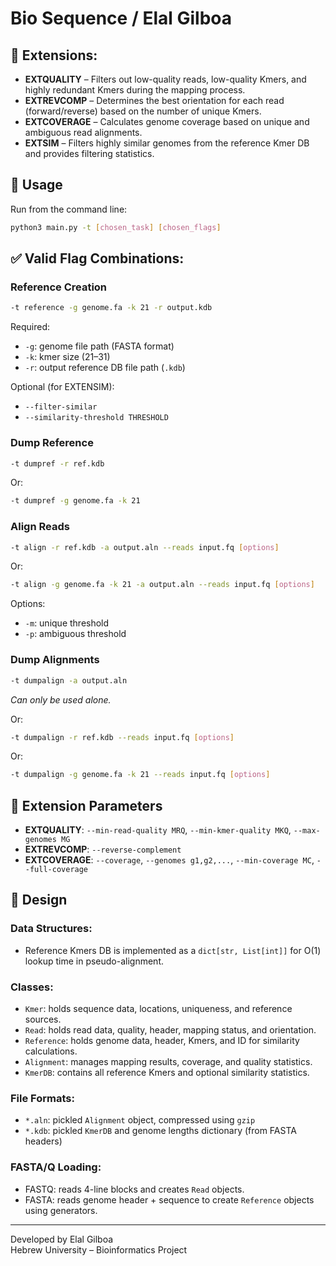 # Bio Sequence / Elal Gilboa

## 🔧 Extensions:
- **EXTQUALITY** – Filters out low-quality reads, low-quality Kmers, and highly redundant Kmers during the mapping process.
- **EXTREVCOMP** – Determines the best orientation for each read (forward/reverse) based on the number of unique Kmers.
- **EXTCOVERAGE** – Calculates genome coverage based on unique and ambiguous read alignments.
- **EXTSIM** – Filters highly similar genomes from the reference Kmer DB and provides filtering statistics.

## 🚀 Usage
Run from the command line:
```bash
python3 main.py -t [chosen_task] [chosen_flags]
```

## ✅ Valid Flag Combinations:

### Reference Creation
```bash
-t reference -g genome.fa -k 21 -r output.kdb
```
Required:
- `-g`: genome file path (FASTA format)
- `-k`: kmer size (21–31)
- `-r`: output reference DB file path (`.kdb`)

Optional (for EXTENSIM):
- `--filter-similar`
- `--similarity-threshold THRESHOLD`

### Dump Reference
```bash
-t dumpref -r ref.kdb
```
Or:
```bash
-t dumpref -g genome.fa -k 21
```

### Align Reads
```bash
-t align -r ref.kdb -a output.aln --reads input.fq [options]
```
Or:
```bash
-t align -g genome.fa -k 21 -a output.aln --reads input.fq [options]
```
Options:
- `-m`: unique threshold
- `-p`: ambiguous threshold

### Dump Alignments
```bash
-t dumpalign -a output.aln
```
*Can only be used alone.*

Or:
```bash
-t dumpalign -r ref.kdb --reads input.fq [options]
```
Or:
```bash
-t dumpalign -g genome.fa -k 21 --reads input.fq [options]
```

## 🔌 Extension Parameters
- **EXTQUALITY**: `--min-read-quality MRQ`, `--min-kmer-quality MKQ`, `--max-genomes MG`
- **EXTREVCOMP**: `--reverse-complement`
- **EXTCOVERAGE**: `--coverage`, `--genomes g1,g2,...`, `--min-coverage MC`, `--full-coverage`

## 🧠 Design

### Data Structures:
- Reference Kmers DB is implemented as a `dict[str, List[int]]` for O(1) lookup time in pseudo-alignment.

### Classes:
- `Kmer`: holds sequence data, locations, uniqueness, and reference sources.
- `Read`: holds read data, quality, header, mapping status, and orientation.
- `Reference`: holds genome data, header, Kmers, and ID for similarity calculations.
- `Alignment`: manages mapping results, coverage, and quality statistics.
- `KmerDB`: contains all reference Kmers and optional similarity statistics.

### File Formats:
- `*.aln`: pickled `Alignment` object, compressed using `gzip`
- `*.kdb`: pickled `KmerDB` and genome lengths dictionary (from FASTA headers)

### FASTA/Q Loading:
- FASTQ: reads 4-line blocks and creates `Read` objects.
- FASTA: reads genome header + sequence to create `Reference` objects using generators.

---

Developed by Elal Gilboa  
Hebrew University – Bioinformatics Project
